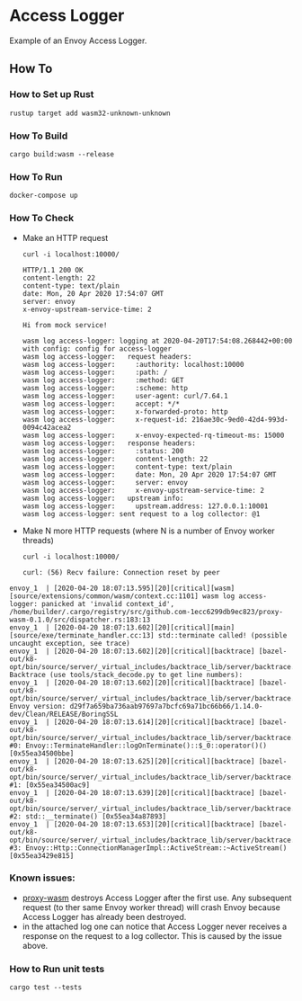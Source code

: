 # Access Logger

Example of an Envoy Access Logger.

## How To

### How to Set up Rust

```shell
rustup target add wasm32-unknown-unknown
```

### How To Build

```shell
cargo build:wasm --release
```

### How To Run

```shell
docker-compose up
```

### How To Check

* Make an HTTP request
  ```shell
  curl -i localhost:10000/

  HTTP/1.1 200 OK
  content-length: 22
  content-type: text/plain
  date: Mon, 20 Apr 2020 17:54:07 GMT
  server: envoy
  x-envoy-upstream-service-time: 2

  Hi from mock service!
  ```

  ```shell
  wasm log access-logger: logging at 2020-04-20T17:54:08.268442+00:00 with config: config for access-logger
  wasm log access-logger:   request headers:
  wasm log access-logger:     :authority: localhost:10000
  wasm log access-logger:     :path: /
  wasm log access-logger:     :method: GET
  wasm log access-logger:     :scheme: http
  wasm log access-logger:     user-agent: curl/7.64.1
  wasm log access-logger:     accept: */*
  wasm log access-logger:     x-forwarded-proto: http
  wasm log access-logger:     x-request-id: 216ae30c-9ed0-42d4-993d-0094c42acea2
  wasm log access-logger:     x-envoy-expected-rq-timeout-ms: 15000
  wasm log access-logger:   response headers:
  wasm log access-logger:     :status: 200
  wasm log access-logger:     content-length: 22
  wasm log access-logger:     content-type: text/plain
  wasm log access-logger:     date: Mon, 20 Apr 2020 17:54:07 GMT
  wasm log access-logger:     server: envoy
  wasm log access-logger:     x-envoy-upstream-service-time: 2
  wasm log access-logger:   upstream info:
  wasm log access-logger:     upstream.address: 127.0.0.1:10001
  wasm log access-logger: sent request to a log collector: @1
  ```
* Make N more HTTP requests (where N is a number of Envoy worker threads)
  ```shell
  curl -i localhost:10000/

  curl: (56) Recv failure: Connection reset by peer
  ```

```shell
envoy_1  | [2020-04-20 18:07:13.595][20][critical][wasm] [source/extensions/common/wasm/context.cc:1101] wasm log access-logger: panicked at 'invalid context_id', /home/builder/.cargo/registry/src/github.com-1ecc6299db9ec823/proxy-wasm-0.1.0/src/dispatcher.rs:183:13
envoy_1  | [2020-04-20 18:07:13.602][20][critical][main] [source/exe/terminate_handler.cc:13] std::terminate called! (possible uncaught exception, see trace)
envoy_1  | [2020-04-20 18:07:13.602][20][critical][backtrace] [bazel-out/k8-opt/bin/source/server/_virtual_includes/backtrace_lib/server/backtrace.h:91] Backtrace (use tools/stack_decode.py to get line numbers):
envoy_1  | [2020-04-20 18:07:13.602][20][critical][backtrace] [bazel-out/k8-opt/bin/source/server/_virtual_includes/backtrace_lib/server/backtrace.h:92] Envoy version: d29f7a659ba736aab97697a7bcfc69a71bc66b66/1.14.0-dev/Clean/RELEASE/BoringSSL
envoy_1  | [2020-04-20 18:07:13.614][20][critical][backtrace] [bazel-out/k8-opt/bin/source/server/_virtual_includes/backtrace_lib/server/backtrace.h:96] #0: Envoy::TerminateHandler::logOnTerminate()::$_0::operator()() [0x55ea34500bbe]
envoy_1  | [2020-04-20 18:07:13.625][20][critical][backtrace] [bazel-out/k8-opt/bin/source/server/_virtual_includes/backtrace_lib/server/backtrace.h:98] #1: [0x55ea34500ac9]
envoy_1  | [2020-04-20 18:07:13.639][20][critical][backtrace] [bazel-out/k8-opt/bin/source/server/_virtual_includes/backtrace_lib/server/backtrace.h:96] #2: std::__terminate() [0x55ea34a87893]
envoy_1  | [2020-04-20 18:07:13.653][20][critical][backtrace] [bazel-out/k8-opt/bin/source/server/_virtual_includes/backtrace_lib/server/backtrace.h:96] #3: Envoy::Http::ConnectionManagerImpl::ActiveStream::~ActiveStream() [0x55ea3429e815]
```

### Known issues:

* [proxy-wasm](https://github.com/proxy-wasm/proxy-wasm-rust-sdk) destroys Access Logger after the first use.
  Any subsequent request (to ther same Envoy worker thread) will crash Envoy because Access Logger has already been destroyed.
* in the attached log one can notice that Access Logger never receives a response on the request to a log collector.
  This is caused by the issue above.

### How to Run unit tests

```shell
cargo test --tests
```

